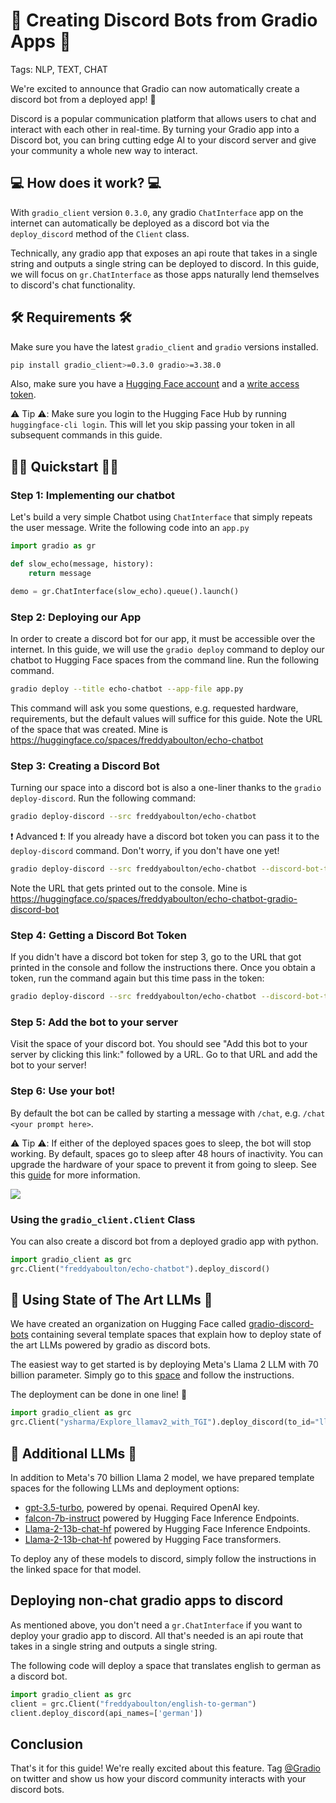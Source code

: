 # 🚀 Creating Discord Bots from Gradio Apps 🚀

Tags: NLP, TEXT, CHAT

We're excited to announce that Gradio can now automatically create a discord bot from a deployed app! 🤖

Discord is a popular communication platform that allows users to chat and interact with each other in real-time. By turning your Gradio app into a Discord bot, you can bring cutting edge AI to your discord server and give your community a whole new way to interact.

## 💻 How does it work? 💻

With `gradio_client` version `0.3.0`, any gradio `ChatInterface` app on the internet can automatically be deployed as a discord bot via the `deploy_discord` method of the `Client` class.

Technically, any gradio app that exposes an api route that takes in a single string and outputs a single string can be deployed to discord. In this guide, we will focus on `gr.ChatInterface` as those apps naturally lend themselves to discord's chat functionality.

## 🛠️ Requirements 🛠️

Make sure you have the latest `gradio_client` and `gradio` versions installed.

```bash
pip install gradio_client>=0.3.0 gradio>=3.38.0
```

Also, make sure you have a [Hugging Face account](https://huggingface.co/) and a [write access token](https://huggingface.co/docs/hub/security-tokens).

⚠️ Tip ⚠️: Make sure you login to the Hugging Face Hub by running `huggingface-cli login`. This will let you skip passing your token in all subsequent commands in this guide.

## 🏃‍♀️ Quickstart 🏃‍♀️

### Step 1: Implementing our chatbot

Let's build a very simple Chatbot using `ChatInterface` that simply repeats the user message. Write the following code into an `app.py`

```python
import gradio as gr

def slow_echo(message, history):
    return message

demo = gr.ChatInterface(slow_echo).queue().launch()
```

### Step 2: Deploying our App

In order to create a discord bot for our app, it must be accessible over the internet. In this guide, we will use the `gradio deploy` command to deploy our chatbot to Hugging Face spaces from the command line. Run the following command.

```bash
gradio deploy --title echo-chatbot --app-file app.py
```

This command will ask you some questions, e.g. requested hardware, requirements, but the default values will suffice for this guide.
Note the URL of the space that was created. Mine is https://huggingface.co/spaces/freddyaboulton/echo-chatbot

### Step 3: Creating a Discord Bot

Turning our space into a discord bot is also a one-liner thanks to the `gradio deploy-discord`. Run the following command:

```bash
gradio deploy-discord --src freddyaboulton/echo-chatbot
```

❗️ Advanced ❗️: If you already have a discord bot token you can pass it to the `deploy-discord` command. Don't worry, if you don't have one yet!

```bash
gradio deploy-discord --src freddyaboulton/echo-chatbot --discord-bot-token <token>
```

Note the URL that gets printed out to the console. Mine is https://huggingface.co/spaces/freddyaboulton/echo-chatbot-gradio-discord-bot

### Step 4: Getting a Discord Bot Token

If you didn't have a discord bot token for step 3, go to the URL that got printed in the console and follow the instructions there.
Once you obtain a token, run the command again but this time pass in the token:

```bash
gradio deploy-discord --src freddyaboulton/echo-chatbot --discord-bot-token <token>
```

### Step 5: Add the bot to your server

Visit the space of your discord bot. You should see "Add this bot to your server by clicking this link:" followed by a URL. Go to that URL and add the bot to your server!

### Step 6: Use your bot!

By default the bot can be called by starting a message with `/chat`, e.g. `/chat <your prompt here>`.

⚠️ Tip ⚠️: If either of the deployed spaces goes to sleep, the bot will stop working. By default, spaces go to sleep after 48 hours of inactivity. You can upgrade the hardware of your space to prevent it from going to sleep. See this [guide](https://huggingface.co/docs/hub/spaces-gpus#using-gpu-spaces) for more information.

<img src="https://gradio-builds.s3.amazonaws.com/demo-files/discordbots/guide/echo_slash.gif">

### Using the `gradio_client.Client` Class

You can also create a discord bot from a deployed gradio app with python.

```python
import gradio_client as grc
grc.Client("freddyaboulton/echo-chatbot").deploy_discord()
```

## 🦾 Using State of The Art LLMs 🦾

We have created an organization on Hugging Face called [gradio-discord-bots](https://huggingface.co/gradio-discord-bots) containing several template spaces that explain how to deploy state of the art LLMs powered by gradio as discord bots.

The easiest way to get started is by deploying Meta's Llama 2 LLM with 70 billion parameter. Simply go to this [space](https://huggingface.co/spaces/gradio-discord-bots/Llama-2-70b-chat-hf) and follow the instructions.

The deployment can be done in one line! 🤯

```python
import gradio_client as grc
grc.Client("ysharma/Explore_llamav2_with_TGI").deploy_discord(to_id="llama2-70b-discord-bot")
```

## 🦜 Additional LLMs 🦜

In addition to Meta's 70 billion Llama 2 model, we have prepared template spaces for the following LLMs and deployment options:

- [gpt-3.5-turbo](https://huggingface.co/spaces/gradio-discord-bots/gpt-35-turbo), powered by openai. Required OpenAI key.
- [falcon-7b-instruct](https://huggingface.co/spaces/gradio-discord-bots/falcon-7b-instruct) powered by Hugging Face Inference Endpoints.
- [Llama-2-13b-chat-hf](https://huggingface.co/spaces/gradio-discord-bots/Llama-2-13b-chat-hf) powered by Hugging Face Inference Endpoints.
- [Llama-2-13b-chat-hf](https://huggingface.co/spaces/gradio-discord-bots/llama-2-13b-chat-transformers) powered by Hugging Face transformers.

To deploy any of these models to discord, simply follow the instructions in the linked space for that model.

## Deploying non-chat gradio apps to discord

As mentioned above, you don't need a `gr.ChatInterface` if you want to deploy your gradio app to discord. All that's needed is an api route that takes in a single string and outputs a single string.

The following code will deploy a space that translates english to german as a discord bot.

```python
import gradio_client as grc
client = grc.Client("freddyaboulton/english-to-german")
client.deploy_discord(api_names=['german'])
```

## Conclusion

That's it for this guide! We're really excited about this feature. Tag [@Gradio](https://twitter.com/Gradio) on twitter and show us how your discord community interacts with your discord bots.
